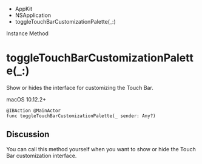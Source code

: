 

- AppKit
- NSApplication
-  toggleTouchBarCustomizationPalette(\_:) 

Instance Method

# toggleTouchBarCustomizationPalette(\_:)

Show or hides the interface for customizing the Touch Bar.

macOS 10.12.2+

``` source
@IBAction @MainActor
func toggleTouchBarCustomizationPalette(_ sender: Any?)
```

## Discussion

You can call this method yourself when you want to show or hide the Touch Bar customization interface.

